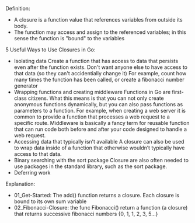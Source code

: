 Definition:
- A closure is a function value that references variables from outside its body.
- The function may access and assign to the referenced variables; in this sense the function is "bound" to the variables

5 Useful Ways to Use Closures in Go:
- Isolating data
    Create a function that has access to data that persists even after the function exists.
    Don't want anyone else to have access to that data (so they can't accidentially change it)
    For example, count how many times the function has been called, or create a fibonacci number generator
- Wrapping functions and creating middleware
    Functions in Go are first-class citizens. What this means is that you can not only create anonymous functions dynamically, but you can also pass functions as parameters to a function. For example, when creating a web server it is common to provide a function that processes a web request to a specific route.
    Middleware is basically a fancy term for reusable function that can run code both before and after your code designed to handle a web request.
- Accessing data that typically isn’t available
    A closure can also be used to wrap data inside of a function that otherwise wouldn’t typically have access to that data.
- Binary searching with the sort package
    Closure are also often needed to use packages in the standard library, such as the sort package.
- Deferring work

Explanation:
- 01_Get-Started: The add() function returns a closure. Each closure is bound to its own sum variable
- 02_Fibonacci-Closure: the func Fibonacci() return a function (a closure) that returns successive fibonacci numbers {0, 1, 1, 2, 3, 5...}